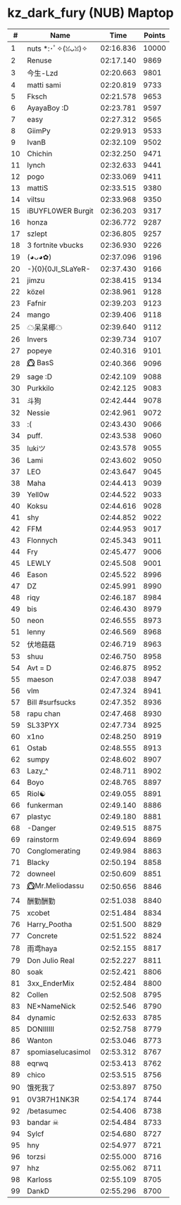 # kz_dark_fury (NUB) Maptop

|  # | Name | Time | Points |
|-------------- | -------------- | -------------- | -------------- | 
| 1 | nuts *:･ﾟ✧(ꈍᴗꈍ)✧ | 02:16.836 | 10000 | 
| 2 | Renuse | 02:17.140 | 9869 | 
| 3 | 今生-Lzd | 02:20.663 | 9801 | 
| 4 | matti sami | 02:20.819 | 9733 | 
| 5 | Fksch | 02:21.578 | 9653 | 
| 6 | AyayaBoy :D | 02:23.781 | 9597 | 
| 7 | easy | 02:27.312 | 9565 | 
| 8 | GiimPy | 02:29.913 | 9533 | 
| 9 | IvanB | 02:32.109 | 9502 | 
| 10 | Chichin | 02:32.250 | 9471 | 
| 11 | lynch | 02:32.633 | 9441 | 
| 12 | pogo | 02:33.069 | 9411 | 
| 13 | mattiS | 02:33.515 | 9380 | 
| 14 | viltsu | 02:33.968 | 9350 | 
| 15 | iBUYFL0WER Burgit | 02:36.203 | 9317 | 
| 16 | honza | 02:36.772 | 9287 | 
| 17 | szlept | 02:36.805 | 9257 | 
| 18 | 3 fortnite vbucks | 02:36.930 | 9226 | 
| 19 | (◕ᴗ◕✿) | 02:37.096 | 9196 | 
| 20 | -}{0}{0JI_SLaYeR- | 02:37.430 | 9166 | 
| 21 | jimzu | 02:38.415 | 9134 | 
| 22 | közel | 02:38.961 | 9128 | 
| 23 | Fafnir | 02:39.203 | 9123 | 
| 24 | mango | 02:39.406 | 9118 | 
| 25 | ☁呆呆椰☁ | 02:39.640 | 9112 | 
| 26 | Invers | 02:39.734 | 9107 | 
| 27 | popeye | 02:40.316 | 9101 | 
| 28 | ⭕⃤  BasS | 02:40.366 | 9096 | 
| 29 | sage :D | 02:42.109 | 9088 | 
| 30 | Purkkilo | 02:42.125 | 9083 | 
| 31 | 斗狗 | 02:42.444 | 9078 | 
| 32 | Nessie | 02:42.961 | 9072 | 
| 33 | :( | 02:43.430 | 9066 | 
| 34 | puff. | 02:43.538 | 9060 | 
| 35 | lukiツ | 02:43.578 | 9055 | 
| 36 | Lami | 02:43.602 | 9050 | 
| 37 | LEO | 02:43.647 | 9045 | 
| 38 | Maha | 02:44.413 | 9039 | 
| 39 | Yell0w | 02:44.522 | 9033 | 
| 40 | Koksu | 02:44.616 | 9028 | 
| 41 | shy | 02:44.852 | 9022 | 
| 42 | FFM | 02:44.953 | 9017 | 
| 43 | Flonnych | 02:45.343 | 9011 | 
| 44 | Fry | 02:45.477 | 9006 | 
| 45 | LEWLY | 02:45.508 | 9001 | 
| 46 | Eason | 02:45.522 | 8996 | 
| 47 | DZ | 02:45.991 | 8990 | 
| 48 | riqy | 02:46.187 | 8984 | 
| 49 | bis | 02:46.430 | 8979 | 
| 50 | neon | 02:46.555 | 8973 | 
| 51 | lenny | 02:46.569 | 8968 | 
| 52 | 伏地菇菇 | 02:46.719 | 8963 | 
| 53 | shuu | 02:46.750 | 8958 | 
| 54 | Avt = D | 02:46.875 | 8952 | 
| 55 | maeson | 02:47.038 | 8947 | 
| 56 | vlm | 02:47.324 | 8941 | 
| 57 | Bill #surfsucks | 02:47.352 | 8936 | 
| 58 | rapu chan | 02:47.468 | 8930 | 
| 59 | SL33PYX | 02:47.734 | 8925 | 
| 60 | x1no | 02:48.250 | 8919 | 
| 61 | Ostab | 02:48.555 | 8913 | 
| 62 | sumpy | 02:48.602 | 8907 | 
| 63 | Lazy_^ | 02:48.711 | 8902 | 
| 64 | Boyo | 02:48.765 | 8897 | 
| 65 | Riol☯ | 02:49.055 | 8891 | 
| 66 | funkerman | 02:49.140 | 8886 | 
| 67 | plastyc | 02:49.180 | 8881 | 
| 68 | -Danger | 02:49.515 | 8875 | 
| 69 | rainstorm | 02:49.694 | 8869 | 
| 70 | Conglomerating | 02:49.984 | 8863 | 
| 71 | Blacky | 02:50.194 | 8858 | 
| 72 | downeel | 02:50.609 | 8851 | 
| 73 | ⭕⃤Mr.Meliodassu | 02:50.656 | 8846 | 
| 74 | 酬勤酬勤 | 02:51.038 | 8840 | 
| 75 | xcobet | 02:51.484 | 8834 | 
| 76 | Harry_Pootha | 02:51.500 | 8829 | 
| 77 | Concrete | 02:51.522 | 8824 | 
| 78 | 雨鸢haya | 02:52.155 | 8817 | 
| 79 | Don Julio Real | 02:52.227 | 8811 | 
| 80 | soak | 02:52.421 | 8806 | 
| 81 | 3xx_EnderMix | 02:52.484 | 8800 | 
| 82 | Collen | 02:52.508 | 8795 | 
| 83 | NE×NameNick | 02:52.546 | 8790 | 
| 84 | dynamic | 02:52.633 | 8785 | 
| 85 | DONIIIIII | 02:52.758 | 8779 | 
| 86 | Wanton | 02:53.046 | 8773 | 
| 87 | spomiaselucasimol | 02:53.312 | 8767 | 
| 88 | eqrwq | 02:53.413 | 8762 | 
| 89 | chico | 02:53.515 | 8756 | 
| 90 | 饿死我了 | 02:53.897 | 8750 | 
| 91 | 0V3R7H1NK3R | 02:54.174 | 8744 | 
| 92 | /betasumec | 02:54.406 | 8738 | 
| 93 | bandar ☠ | 02:54.484 | 8733 | 
| 94 | Sylcf | 02:54.680 | 8727 | 
| 95 | hny | 02:54.977 | 8721 | 
| 96 | torzsi | 02:55.000 | 8716 | 
| 97 | hhz | 02:55.062 | 8711 | 
| 98 | Karloss | 02:55.109 | 8705 | 
| 99 | DankD | 02:55.296 | 8700 | 

